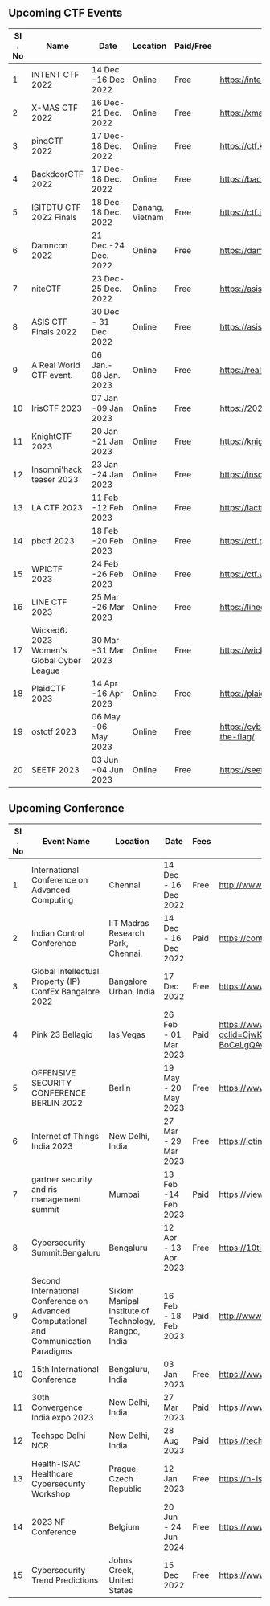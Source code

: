 ## Upcoming CTF Events

|   SI . No         | Name                                                               | Date     | Location  | Paid/Free | Link to register |
| ----------------- | ------------------------------------------------------------------ |----------| ----------| ----------| -----------------|
|1 | INTENT CTF 2022 |	14 Dec -16 Dec 2022	| Online	| Free	| https://intentsummit.org/ |
|2 |	X-MAS CTF 2022 |	16 Dec- 21 Dec. 2022 |	Online	 | Free	 | https://xmas.htsp.ro/ |
|3 |	pingCTF 2022 |17 Dec- 18 Dec. 2022	| Online	| Free |	https://ctf.knping.pl/ |
|4 |BackdoorCTF 2022	|17 Dec-18 Dec. 2022 |	Online	| Free | https://backdoor.infoseciitr.in/ |
|5 |ISITDTU CTF 2022 Finals	| 18 Dec-18 Dec. 2022	| Danang, Vietnam	| Free	| https://ctf.isitdtu.com/ |
|6 |Damncon 2022	| 21 Dec.-24 Dec. 2022	| Online	| Free |	https://damncon.dsph.org/damncon2022 |
|7 |niteCTF	| 23 Dec- 25 Dec. 2022	| Online	| Free	| https://asisctf.com/ |
|8 |ASIS CTF Finals 2022	| 30 Dec - 31 Dec 2022	| Online	| Free	|https://asisctf.com/ |
|9 |	A Real World CTF event.	| 06 Jan.- 08 Jan. 2023	| Online	| Free	| https://realworldctf.com/ |
|10|	IrisCTF 2023	| 07 Jan -09 Jan  2023	| Online	| Free	|https://2023.irisc.tf/ | 
|11|KnightCTF 2023	| 20 Jan -21 Jan 2023	| Online	 | Free	| https://knightctf.com/ | 
|12|Insomni'hack teaser 2023 | 23 Jan -24 Jan 2023	| Online	| Free	| https://insomnihack.ch/contests/ | 
|13|LA CTF 2023	 | 11 Feb -12 Feb 2023	 | Online	| Free	| https://lactf.uclaacm.com/ | 
|14|pbctf 2023	 | 18 Feb -20 Feb 2023	| Online	| Free	| https://ctf.perfect.blue/ |
|15|WPICTF 2023	| 24 Feb -26 Feb 2023	| Online	| Free	| https://ctf.wpictf.xyz/ | 
|16|LINE CTF 2023	| 25 Mar -26 Mar 2023	| Online	| Free	| https://linectf.me/ |
|17|Wicked6: 2023 Women's Global Cyber League	|30 Mar -31 Mar 2023 | 	Online | 	Free	| https://wicked6.com/ |
|18| PlaidCTF 2023	| 14 Apr -16 Apr 2023	| Online	| Free | 	https://plaidctf.com/ |
|19| ostctf 2023	| 06 May -06 May 2023	| Online	|Free | 	https://cybersecuritydays.ch/capture-the-flag/ |
|20|SEETF 2023	| 03 Jun -04 Jun 2023	| Online	| Free	| https://seetf.sg/seetf/ |

## Upcoming Conference

| SI . No        | Event  Name                              | Location | Date        | Fees  | Link |
| ----------------- | ------------------------------------- |----------|--------------| ------|------|
|1|	International Conference on Advanced Computing	| Chennai	| 14 Dec - 16 Dec 2022	 | Free	 |http://www.icoac.mitindia.edu/|										
|2|	Indian Control Conference	| IIT Madras Research Park, Chennai,	| 14 Dec - 16 Dec 2022 	| Paid	|https://controlsociety.org/icc/|										
|3|	Global Intellectual Property (IP) ConfEx Bangalore 2022	| Bangalore Urban, India	| 17 Dec 2022	| Free	| https://www.events4sure.com/physicalevents |										
|4|	Pink 23	Bellagio | las Vegas	| 26 Feb - 01 Mar 2023	| Paid	|https://www.pinkelephant.com/en-us/Pink23/home?gclid=CjwKCAiAv9ucBhBXEiwA6N8nYL7_FPshywsWkxLusrulPOjNms2w6z84cnza0kfWnntqjy5JEGVT-BoCeLgQAvD_BwE | 										
|5|	OFFENSIVE SECURITY CONFERENCE BERLIN 2022	 | Berlin	| 19 May - 20 May 2023	| Free	|https://www.offensivecon.org/	|									
|6|	Internet of Things India 2023	| New Delhi, India	|27 Mar - 29 Mar 2023	| Free	|https://iotindiaexpo.com/		 	|							
|7|	gartner security and ris management summit	| Mumbai	| 13 Feb -14 Feb 2023	| Paid	|https://view.ceros.com/gartner/seci9-ceros-brochure/p/1 |										
|8|	Cybersecurity Summit:Bengaluru	| Bengaluru	| 12 Apr - 13 Apr 2023	| Free	| https://10times.com/cybersecurity-summit-bengaluru-bengaluru	| 									
|9|	Second International Conference on Advanced Computational and Communication Paradigms	 | Sikkim Manipal Institute of Technology, Rangpo, India	| 16 Feb - 18 Feb 2023	| Paid	|http://www.icaccpa.in/	|									
|10|15th International Conference	| Bengaluru, India	| 03 Jan 2023	| Free	| https://www.comsnets.org/										
|11|30th Convergence India expo 2023	| New Delhi, India	| 27 Mar 2023	| Paid	| https://www.convergenceindia.org/										
|12|Techspo Delhi NCR	| New Delhi, India	|28 Aug 2023	| Paid	| https://techspodelhincr.in/										
|13|Health-ISAC Healthcare Cybersecurity Workshop	|Prague, Czech Republic	|12 Jan 2023	|Free	| https://h-isac.org/hisacevents/health-isac-healthcare-cybersecurity-workshop-hosted-by-msd/	|									
|14|2023 NF Conference | 	Belgium	| 20 Jun - 24 Jun 2024	|Free 	|https://www.ctf.org/get-involved/nf-conference#	|							
|15|Cybersecurity Trend Predictions 	 | Johns Creek, United States	| 15 Dec 2022		| Free |https://www.beyondtrust.com/webinars/cybersecurity-trend-predictions-for-2023-beyond	|									


